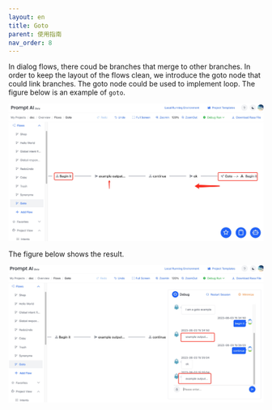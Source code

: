 ```yaml
---
layout: en
title: Goto
parent: 使用指南
nav_order: 8
---
```

<!-- 下图是`goto`的简单例子，更多例子等待您的探索。 -->
In dialog flows, there coud be branches that merge to other branches.  In order to keep the layout of the flows clean, we introduce the goto node that could link branches.  The goto node could be used to implement loop.  The figure below is an example of `goto`.  

![goto_flow](/assets/images/tutorial/goto_flow.jpg)

<!-- 下图为运行之后的结果: -->
The figure below shows the result. 

![goto_run](/assets/images/tutorial/goto_run.jpg)
